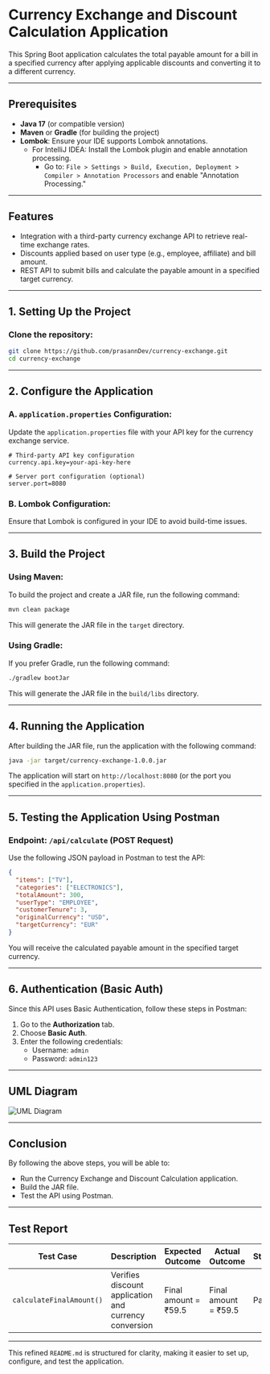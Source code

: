 # Currency Exchange and Discount Calculation Application

This Spring Boot application calculates the total payable amount for a bill in a specified currency after applying applicable discounts and converting it to a different currency.

---

## Prerequisites
- **Java 17** (or compatible version)
- **Maven** or **Gradle** (for building the project)
- **Lombok**: Ensure your IDE supports Lombok annotations.
    - For IntelliJ IDEA: Install the Lombok plugin and enable annotation processing.
        - Go to: `File > Settings > Build, Execution, Deployment > Compiler > Annotation Processors` and enable "Annotation Processing."

---

## Features
- Integration with a third-party currency exchange API to retrieve real-time exchange rates.
- Discounts applied based on user type (e.g., employee, affiliate) and bill amount.
- REST API to submit bills and calculate the payable amount in a specified target currency.

---

## 1. Setting Up the Project

### Clone the repository:
```bash
git clone https://github.com/prasannDev/currency-exchange.git
cd currency-exchange
```

---

## 2. Configure the Application

### A. `application.properties` Configuration:
Update the `application.properties` file with your API key for the currency exchange service.

```properties
# Third-party API key configuration
currency.api.key=your-api-key-here

# Server port configuration (optional)
server.port=8080
```

### B. Lombok Configuration:
Ensure that Lombok is configured in your IDE to avoid build-time issues.

---

## 3. Build the Project

### Using Maven:
To build the project and create a JAR file, run the following command:
```bash
mvn clean package
```
This will generate the JAR file in the `target` directory.

### Using Gradle:
If you prefer Gradle, run the following command:
```bash
./gradlew bootJar
```
This will generate the JAR file in the `build/libs` directory.

---

## 4. Running the Application

After building the JAR file, run the application with the following command:
```bash
java -jar target/currency-exchange-1.0.0.jar
```
The application will start on `http://localhost:8080` (or the port you specified in the `application.properties`).

---

## 5. Testing the Application Using Postman

### Endpoint: `/api/calculate` (POST Request)
Use the following JSON payload in Postman to test the API:

```json
{
  "items": ["TV"],
  "categories": ["ELECTRONICS"],
  "totalAmount": 300,
  "userType": "EMPLOYEE",
  "customerTenure": 3,
  "originalCurrency": "USD",
  "targetCurrency": "EUR"
}
```

You will receive the calculated payable amount in the specified target currency.

---

## 6. Authentication (Basic Auth)
Since this API uses Basic Authentication, follow these steps in Postman:

1. Go to the **Authorization** tab.
2. Choose **Basic Auth**.
3. Enter the following credentials:
    - Username: `admin`
    - Password: `admin123`

---

## UML Diagram

![UML Diagram](https://github.com/user-attachments/assets/6ba966d8-adb8-4517-90b9-80528c87fd29)

---

## Conclusion

By following the above steps, you will be able to:

- Run the Currency Exchange and Discount Calculation application.
- Build the JAR file.
- Test the API using Postman.

---

## Test Report

| Test Case               | Description                                          | Expected Outcome     | Actual Outcome        | Status |
|-------------------------|------------------------------------------------------|----------------------|-----------------------|--------|
| `calculateFinalAmount()` | Verifies discount application and currency conversion | Final amount = ₹59.5 | Final amount = ₹59.5  | Pass   |

--- 

This refined `README.md` is structured for clarity, making it easier to set up, configure, and test the application.